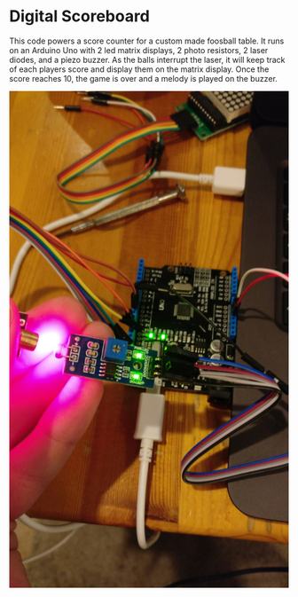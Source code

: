 # Digital Scoreboard

This code powers a score counter for a custom made foosball table.
It runs on an Arduino Uno with 2 led matrix displays, 2 photo resistors, 2 laser diodes, and a piezo buzzer.
As the balls interrupt the laser, it will keep track of each players score and display them on the matrix display.
Once the score reaches 10, the game is over and a melody is played on the buzzer.

![pic](screenshot.jpg)
